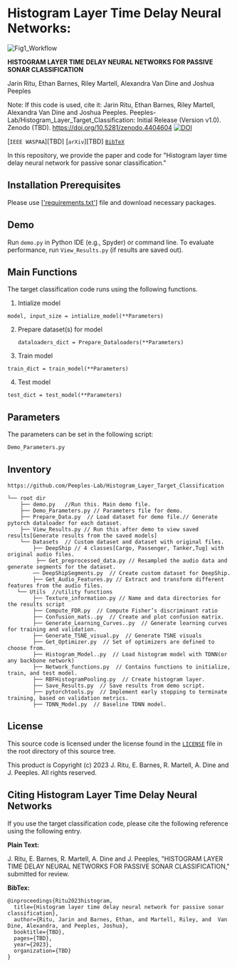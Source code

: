 # Histogram Layer Time Delay Neural Networks:
![Fig1_Workflow](https://github.com/Peeples-Lab/HLTDNN/blob/master/papers/Fig1_Workflow.png)



**HISTOGRAM LAYER TIME DELAY NEURAL NETWORKS FOR PASSIVE SONAR
CLASSIFICATION**

Jarin Ritu, Ethan Barnes, Riley Martell, Alexandra Van Dine and Joshua Peeples

Note: If this code is used, cite it: Jarin Ritu, Ethan Barnes, Riley Martell, Alexandra Van Dine and Joshua Peeples. Peeples-Lab/Histogram_Layer_Target_Classification: Initial Release (Version v1.0). 
Zenodo (TBD). https://doi.org/10.5281/zenodo.4404604 
[![DOI](https://zenodo.org/badge/DOI/10.5281/zenodo.4404604.svg)](https://doi.org/10.5281/zenodo.4404604)

[`IEEE WASPAA`][TBD]
[`arXiv`][TBD]
[`BibTeX`](https://github.com/Peeples-Lab/HLTDNN#citing-histogram-layer-time-delay-neural-networks)



In this repository, we provide the paper and code for "Histogram layer time delay neural network for passive sonar classification."

## Installation Prerequisites


Please use [['requirements.txt'](https://github.com/Peeples-Lab/HLTDNN/blob/master/requirements.txt)] file and download necessary packages.

## Demo

Run `demo.py` in Python IDE (e.g., Spyder) or command line. To evaluate performance,
run `View_Results.py` (if results are saved out).

## Main Functions

The target classification code runs using the following functions. 

1. Intialize model  

```model, input_size = intialize_model(**Parameters)```

2. Prepare dataset(s) for model
   
   ```dataloaders_dict = Prepare_Dataloaders(**Parameters)```

3. Train model 

```train_dict = train_model(**Parameters)```

4. Test model

```test_dict = test_model(**Parameters)```

## Parameters

The parameters can be set in the following script:

```Demo_Parameters.py```

## Inventory

```
https://github.com/Peeples-Lab/Histogram_Layer_Target_Classification

└── root dir
    ├── demo.py   //Run this. Main demo file.
    ├── Demo_Parameters.py // Parameters file for demo.
    ├── Prepare_Data.py  // Load dataset for demo file.// Generate pytorch dataloader for each dataset.
    ├── View_Results.py // Run this after demo to view saved results[Generate results from the saved models]
  	└── Datasets  // Custom dataset and dataset with original files.
        ├── DeepShip // 4 classes[Cargo, Passenger, Tanker,Tug] with original audio files.  
 	     ├── Get_preprocessed_data.py // Resampled the audio data and generate segments for the dataset.
        ── DeepShipSegments.py  // Create custom dataset for DeepShip.
        ├── Get_Audio_Features.py // Extract and transform different features from the audio files.
   └── Utils  //utility functions
        ├── Texture_information.py // Name and data directories for the results script
        ├── Compute_FDR.py  // Compute Fisher’s discriminant ratio
        ├── Confusion_mats..py  // Create and plot confusion matrix.
        ├── Generate_Learning_Curves..py  // Generate learning curves for training and validation.
        ├── Generate_TSNE_visual.py  // Generate TSNE visuals 
        ├── Get_Optimizer.py  // Set of optimizers are defined to choose from.
        ├── Histogram_Model..py  // Load histogram model with TDNN(or any backbone network)
        ├── Network_functions.py  // Contains functions to initialize, train, and test model.
        ├── RBFHistogramPooling.py  // Create histogram layer.
        ├── Save_Results.py  // Save results from demo script.
        ├── pytorchtools.py  // Implement early stopping to terminate training, based on validation metrics.
        ├── TDNN_Model.py  // Baseline TDNN model.

```

## License

This source code is licensed under the license found in the [`LICENSE`](LICENSE) file in the root directory of this source tree.

This product is Copyright (c) 2023 J. Ritu, E. Barnes, R. Martell, A. Dine and J. Peeples. All rights reserved.

## <a name="CitingHist"></a>Citing Histogram Layer Time Delay Neural Networks

If you use the target classification code, please cite the following reference using the following entry.

**Plain Text:**

J. Ritu, E. Barnes, R. Martell, A. Dine and J. Peeples, "HISTOGRAM LAYER TIME DELAY NEURAL NETWORKS FOR PASSIVE SONAR
CLASSIFICATION," submitted for review.

**BibTex:**

```
@inproceedings{Ritu2023histogram,
  title={Histogram layer time delay neural network for passive sonar classification},
  author={Ritu, Jarin and Barnes, Ethan, and Martell, Riley, and  Van Dine, Alexandra, and Peeples, Joshua},
  booktitle={TBD},
  pages={TBD},
  year={2023},
  organization={TBD}
}
```
